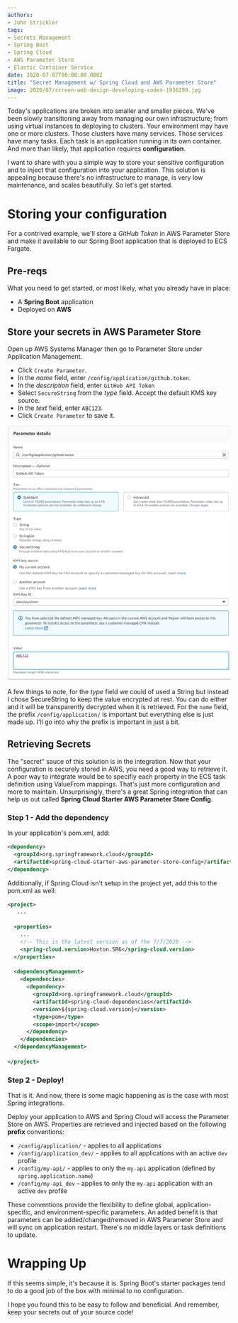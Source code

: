 ```yaml
---
authors:
- John Strickler
tags:
- Secrets Management
- Spring Boot
- Spring Cloud
- AWS Parameter Store
- Elastic Container Service
date: 2020-07-07T00:00:00.000Z
title: "Secret Management w/ Spring Cloud and AWS Parameter Store"
image: 2020/07/screen-web-design-developing-codes-1936299.jpg
---
```


Today's applications are broken into smaller and smaller pieces.  We've been slowly transitioning away from managing our own infrastructure; from using virtual instances to deploying to clusters.  Your environment may have one or more clusters.  Those clusters have many services.  Those services have many tasks.  Each task is an application running in its own container.  And more than likely, that application requires **configuration**.   

I want to share with you a simple way to store your sensitive configuration and to inject that configuration into your application.  This solution is appealing because there's no infrastructure to manage, is very low maintenance, and scales beautifully.  So let's get started.

# Storing your configuration

For a contrived example, we'll store a *GitHub Token* in AWS Parameter Store and make it available to our Spring Boot application that is deployed to ECS Fargate.

## Pre-reqs

What you need to get started, or most likely, what you already have in place:

- A **Spring Boot** application 
- Deployed on **AWS**


## Store your secrets in AWS Parameter Store

Open up AWS Systems Manager then go to Parameter Store under Application Management.

- Click `Create Parameter`.
- In the *name* field, enter `/config/application/github.token`.  
- In the *description* field, enter `GitHub API Token`
- Select `SecureString` from the *type* field.  Accept the default KMS key source.
- In the *text* field, enter `ABC123`.  
- Click `Create Parameter` to save it.

![Create Parameter Screenshot](https://raw.githubusercontent.com/ippontech/blog-usa/master/images/2020/07/aws-param-store-create-parameter.png)

A few things to note, for the *type* field we could of used a String but instead I chose SecureString to keep the value encrypted at rest.  You can do either and it will be transparently decrypted when it is retrieved.  For the `name` field, the prefix `/config/application/` is important but everything else is just made up.  I'll go into why the prefix is important in just a bit.


## Retrieving Secrets

The "secret" sauce of this solution is in the integration.  Now that your configuration is securely stored in AWS, you need a good way to retrieve it.  A poor way to integrate would be to specifiy each property in the ECS task definition using ValueFrom mappings.  That's just more configuration and more to maintain.  Unsurprisingly, there's a great Spring integration that can help us out called **Spring Cloud Starter AWS Parameter Store Config**.  

### Step 1 - Add the dependency

In your application's pom.xml, add:

```xml
<dependency>
  <groupId>org.springframework.cloud</groupId>
  <artifactId>spring-cloud-starter-aws-parameter-store-config</artifactId>
</dependency>
```

Additionally, if Spring Cloud isn't setup in the project yet, add this to the pom.xml as well:

```xml
<project>
   ...

  <properties>
    ...
    <!-- This is the latest version as of the 7/7/2020 -->
    <spring-cloud.version>Hoxton.SR6</spring-cloud.version> 
  </properties>
   
  <dependencyManagement>
    <dependencies>
      <dependency>
        <groupId>org.springframework.cloud</groupId>
        <artifactId>spring-cloud-dependencies</artifactId>
        <version>${spring-cloud.version}</version>
        <type>pom</type>
        <scope>import</scope>
      </dependency>
    </dependencies>
  </dependencyManagement>

</project>
```


### Step 2 - Deploy!

That is it.  And now, there is some magic happening as is the case with most Spring integrations.

Deploy your application to AWS and Spring Cloud will access the Parameter Store on AWS.  Properties are retrieved and injected based on the following **prefix** conventions:

- `/config/application/` - applies to all applications 
- `/config/application_dev/` - applies to all applications with an active `dev` profile 
- `/config/my-api/` -  applies to only the `my-api` application (defined by `spring.application.name`)
- `/config/my-api_dev` -  applies to only the `my-api` application with an active `dev` profile  

These conventions provide the flexibility to define global, application-specific, and environment-specific parameters.  An added benefit is that parameters can be added/changed/removed in AWS Parameter Store and will sync on application restart.  There's no middle layers or task definitions to update.

# Wrapping Up

If this seems simple, it's because it is.  Spring Boot's starter packages tend to do a good job of the box with minimal to no configuration.  

I hope you found this to be easy to follow and beneficial.  And remember, keep your secrets out of your source code!

